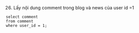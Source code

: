 26. Lấy nội dung comment trong blog và news của user id =1
```
select comment
from comment
where user_id = 1;
```

